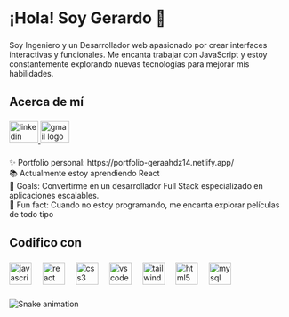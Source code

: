 <h1 align="left">¡Hola! Soy Gerardo 👋</h1>

###

<p align="left">Soy Ingeniero y un Desarrollador web apasionado por crear interfaces interactivas y funcionales. Me encanta trabajar con JavaScript y estoy constantemente explorando nuevas tecnologías para mejorar mis habilidades.</p>

###

<h2 align="left">Acerca de mí</h2>

###

<div align="left">
  <a href="www.linkedin.com/in/gerardo-antonio-ruelas-hernández-628b94289" target="_blank">
    <img src="https://raw.githubusercontent.com/maurodesouza/profile-readme-generator/master/src/assets/icons/social/linkedin/default.svg" width="52" height="40" alt="linkedin logo"  />
  </a>
  <a href="mailto:gahdz14@gmail.com" target="_blank">
    <img src="https://raw.githubusercontent.com/maurodesouza/profile-readme-generator/master/src/assets/icons/social/gmail/default.svg" width="52" height="40" alt="gmail logo"  />
  </a>
</div>

###

<p align="left">✨ Portfolio personal: https://portfolio-geraahdz14.netlify.app/<br>📚 Actualmente estoy aprendiendo React<br>🎯 Goals: Convertirme en un desarrollador Full Stack especializado en aplicaciones escalables.<br>🎲 Fun fact: Cuando no estoy programando, me encanta explorar películas de todo tipo</p>

###

<h2 align="left">Codifico con</h2>

###

<div align="left">
  <img src="https://cdn.jsdelivr.net/gh/devicons/devicon/icons/javascript/javascript-original.svg" height="40" alt="javascript logo"  />
  <img width="12" />
  <img src="https://cdn.jsdelivr.net/gh/devicons/devicon/icons/react/react-original.svg" height="40" alt="react logo"  />
  <img width="12" />
  <img src="https://cdn.jsdelivr.net/gh/devicons/devicon/icons/css3/css3-original.svg" height="40" alt="css3 logo"  />
  <img width="12" />
  <img src="https://cdn.jsdelivr.net/gh/devicons/devicon/icons/vscode/vscode-original.svg" height="40" alt="vscode logo"  />
  <img width="12" />
  <img src="https://cdn.jsdelivr.net/gh/devicons/devicon/icons/tailwindcss/tailwindcss-original-wordmark.svg" height="40" alt="tailwindcss logo"  />
  <img width="12" />
  <img src="https://cdn.jsdelivr.net/gh/devicons/devicon/icons/html5/html5-original.svg" height="40" alt="html5 logo"  />
  <img width="12" />
  <img src="https://cdn.jsdelivr.net/gh/devicons/devicon/icons/mysql/mysql-original.svg" height="40" alt="mysql logo"  />
</div>

###

<img src="https://raw.githubusercontent.com/GerardoARHernandez/GerardoARHernandez/output/snake.svg" alt="Snake animation" />

###
